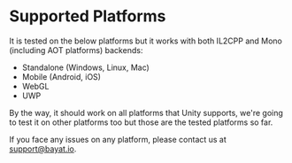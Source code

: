 # Supported Platforms

It is tested on the below platforms but it works with both IL2CPP and Mono (including AOT platforms) backends:

- Standalone (Windows, Linux, Mac)
- Mobile (Android, iOS)
- WebGL
- UWP

By the way, it should work on all platforms that Unity supports, we're going to test it on other platforms too but those are the tested platforms so far.

If you face any issues on any platform, please contact us at support@bayat.io.